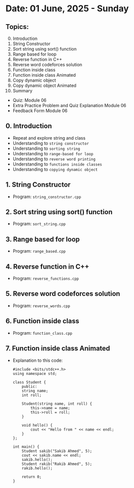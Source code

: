 # Date: 01 June, 2025 - Sunday

## Topics:
0. Introduction
1. String Constructor
2. Sort string using sort() function
3. Range based for loop
4. Reverse function in C++
5. Reverse word codeforces solution
6. Function inside class
7. Function inside class Animated
8. Copy dynamic object
9. Copy dynamic object Animated
10. Summary
- Quiz: Module 06
- Extra Practice Problem and Quiz Explanation Module 06
- Feedback Form Module 06

## 0. Introduction
- Repeat and explore string and class
- Understanding to `string constructor`
- Understanding to `sorting string`
- Understanding to `range-based for loop`
- Understanding to `reverse word printing`
- Understanding to `functions inside classes`
- Understanding to `copying dynamic object`

## 1. String Constructor
- Program: `string_constructor.cpp`

## 2. Sort string using sort() function
- Program: `sort_string.cpp`

## 3. Range based for loop
- Program: `range_based.cpp`

## 4. Reverse function in C++
- Program: `reverse_functions.cpp`

## 5. Reverse word codeforces solution
- Program: `reverse_words.cpp`

## 6. Function inside class
- Program: `function_class.cpp`

## 7. Function inside class Animated
- Explanation to this code:
    ```
    #include <bits/stdc++.h>
    using namespace std;

    class Student {
        public:
        string name;
        int roll;

        Student(string name, int roll) {
            this->name = name;
            this->roll = roll;
        }

        void hello() {
            cout << "Hello from " << name << endl;
        }
    };

    int main() {
        Student sakib("Sakib Ahmed", 5);
        cout << sakib.name << endl;
        sakib.hello();
        Student rakib("Rakib Ahmed", 5);
        rakib.hello();

        return 0;
    }
    ```
